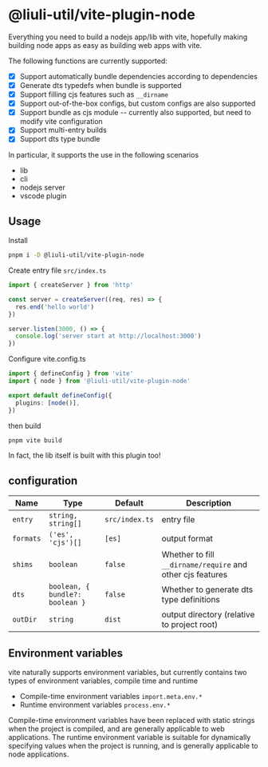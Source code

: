 # @liuli-util/vite-plugin-node

Everything you need to build a nodejs app/lib with vite, hopefully making building node apps as easy as building web apps with vite.

The following functions are currently supported:

- [x] Support automatically bundle dependencies according to dependencies
- [x] Generate dts typedefs when bundle is supported
- [x] Support filling cjs features such as `__dirname`
- [x] Support out-of-the-box configs, but custom configs are also supported
- [x] Support bundle as cjs module -- currently also supported, but need to modify vite configuration
- [x] Support multi-entry builds
- [x] Support dts type bundle

In particular, it supports the use in the following scenarios

- lib
- cli
- nodejs server
- vscode plugin

## Usage

Install

```bash
pnpm i -D @liuli-util/vite-plugin-node
```

Create entry file `src/index.ts`

```ts
import { createServer } from 'http'

const server = createServer((req, res) => {
  res.end('hello world')
})

server.listen(3000, () => {
  console.log('server start at http://localhost:3000')
})
```

Configure vite.config.ts

```ts
import { defineConfig } from 'vite'
import { node } from '@liuli-util/vite-plugin-node'

export default defineConfig({
  plugins: [node()],
})
```

then build

```bash
pnpm vite build
```

In fact, the lib itself is built with this plugin too!

## configuration

| Name      | Type                            | Default        | Description                                                |
| --------- | ------------------------------- | -------------- | ---------------------------------------------------------- |
| `entry`   | `string, string[]`              | `src/index.ts` | entry file                                                 |
| `formats` | `('es', 'cjs')[]`               | `[es]`         | output format                                              |
| `shims`   | `boolean`                       | `false`        | Whether to fill `__dirname/require` and other cjs features |
| `dts`     | `boolean, { bundle?: boolean }` | `false`        | Whether to generate dts type definitions                   |
| `outDir`  | `string`                        | `dist`         | output directory (relative to project root)                |

## Environment variables

vite naturally supports environment variables, but currently contains two types of environment variables, compile time and runtime

- Compile-time environment variables `import.meta.env.*`
- Runtime environment variables `process.env.*`

Compile-time environment variables have been replaced with static strings when the project is compiled, and are generally applicable to web applications. The runtime environment variable is suitable for dynamically specifying values when the project is running, and is generally applicable to node applications.
